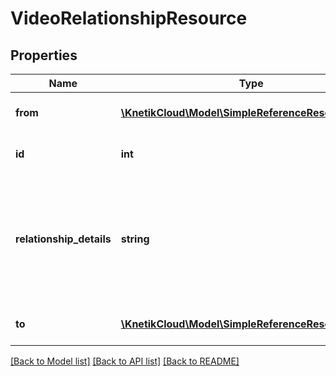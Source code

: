# VideoRelationshipResource

## Properties
Name | Type | Description | Notes
------------ | ------------- | ------------- | -------------
**from** | [**\KnetikCloud\Model\SimpleReferenceResourceLong_**](SimpleReferenceResourceLong_.md) | The owner of the relationship | [optional] 
**id** | **int** | The id of the relationship | [optional] 
**relationship_details** | **string** | Details about the relationship such as type or other information. Max length 10 characters | 
**to** | [**\KnetikCloud\Model\SimpleReferenceResourceLong_**](SimpleReferenceResourceLong_.md) | The target of the relationship. | 

[[Back to Model list]](../README.md#documentation-for-models) [[Back to API list]](../README.md#documentation-for-api-endpoints) [[Back to README]](../README.md)


